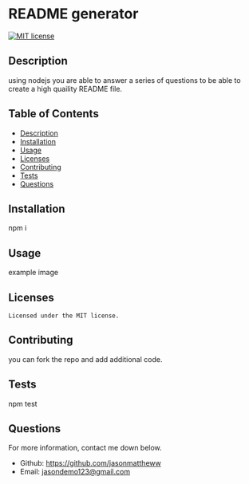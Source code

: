 # README generator

[![MIT license](https://img.shields.io/badge/license-MIT-blue)]((https://opensource.org/licenses/MIT))  

## Description

using nodejs you are able to answer a series of questions to be able to create a high quaility README file.

## Table of Contents

* [Description](#description)
* [Installation](#installation)
* [Usage](#usage)
* [Licenses](#licenses)
* [Contributing](#contributing)
* [Tests](#tests)
* [Questions](#questions)

## Installation

npm i

## Usage

example image

## Licenses
    Licensed under the MIT license.

## Contributing

you can fork the repo and add additional code.

## Tests

npm test

## Questions

For more information, contact me down below.
* Github: https://github.com/jasonmattheww
* Email: jasondemo123@gmail.com
